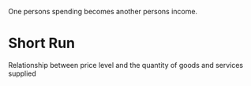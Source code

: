 One persons spending becomes another persons income.
# Short Run
Relationship between price level and the quantity of goods and services supplied